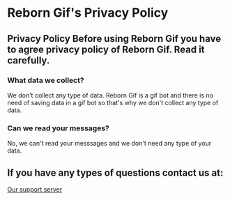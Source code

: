 # Reborn Gif's Privacy Policy

## Privacy Policy Before using Reborn Gif you have to agree privacy policy of Reborn Gif. Read it carefully.
### What data we collect?
We don't collect any type of data. Reborn Gif is a gif bot and there is no need of saving data in a gif bot so that's why we don't collect any type of data.

### Can we read your messages?
No, we can't read your messsages and we don't need any type of your data.

## If you have any types of questions contact us at:
[Our support server](https://discord.gg/MCNACU6fGJ)
